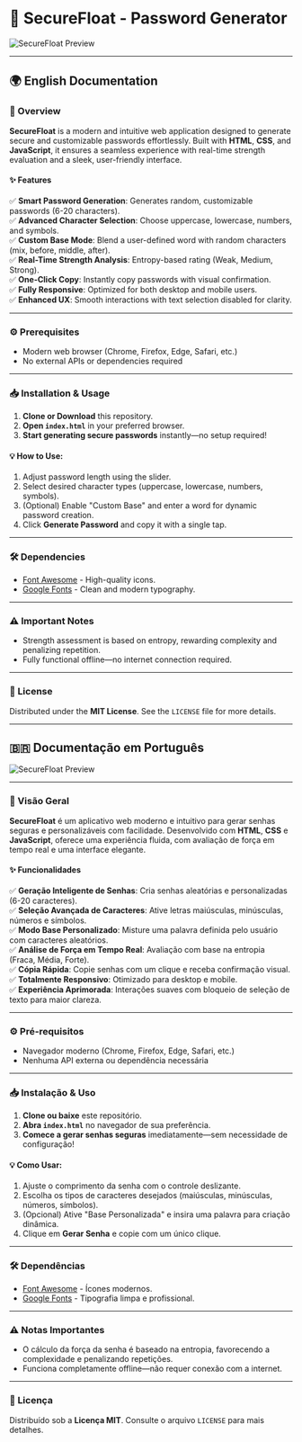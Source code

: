 # 🔐 SecureFloat - Password Generator

![SecureFloat Preview](https://i.postimg.cc/nrQcjJCL/image.png)

---

## 🌍 English Documentation

### 📖 Overview

**SecureFloat** is a modern and intuitive web application designed to generate secure and customizable passwords effortlessly. Built with **HTML**, **CSS**, and **JavaScript**, it ensures a seamless experience with real-time strength evaluation and a sleek, user-friendly interface.

#### ✨ Features
✅ **Smart Password Generation**: Generates random, customizable passwords (6-20 characters).  
✅ **Advanced Character Selection**: Choose uppercase, lowercase, numbers, and symbols.  
✅ **Custom Base Mode**: Blend a user-defined word with random characters (mix, before, middle, after).  
✅ **Real-Time Strength Analysis**: Entropy-based rating (Weak, Medium, Strong).  
✅ **One-Click Copy**: Instantly copy passwords with visual confirmation.  
✅ **Fully Responsive**: Optimized for both desktop and mobile users.  
✅ **Enhanced UX**: Smooth interactions with text selection disabled for clarity.

---

### ⚙️ Prerequisites

- Modern web browser (Chrome, Firefox, Edge, Safari, etc.)
- No external APIs or dependencies required

---

### 📥 Installation & Usage

1. **Clone or Download** this repository.  
2. **Open `index.html`** in your preferred browser.  
3. **Start generating secure passwords** instantly—no setup required!  

#### 💡 How to Use:
1. Adjust password length using the slider.
2. Select desired character types (uppercase, lowercase, numbers, symbols).
3. (Optional) Enable "Custom Base" and enter a word for dynamic password creation.
4. Click **Generate Password** and copy it with a single tap.

---

### 🛠️ Dependencies

- [Font Awesome](https://cdnjs.cloudflare.com/ajax/libs/font-awesome/6.0.0-beta3/css/all.min.css) - High-quality icons.
- [Google Fonts](https://fonts.googleapis.com/css2?family=Poppins:wght@400;600;700&display=swap) - Clean and modern typography.

---

### ⚠️ Important Notes

- Strength assessment is based on entropy, rewarding complexity and penalizing repetition.
- Fully functional offline—no internet connection required.

---

### 📝 License

Distributed under the **MIT License**. See the `LICENSE` file for more details.

---

## 🇧🇷 Documentação em Português

![SecureFloat Preview](https://i.postimg.cc/nrQcjJCL/image.png)

---

### 📖 Visão Geral

**SecureFloat** é um aplicativo web moderno e intuitivo para gerar senhas seguras e personalizáveis com facilidade. Desenvolvido com **HTML**, **CSS** e **JavaScript**, oferece uma experiência fluida, com avaliação de força em tempo real e uma interface elegante.

#### ✨ Funcionalidades
✅ **Geração Inteligente de Senhas**: Cria senhas aleatórias e personalizadas (6-20 caracteres).  
✅ **Seleção Avançada de Caracteres**: Ative letras maiúsculas, minúsculas, números e símbolos.  
✅ **Modo Base Personalizado**: Misture uma palavra definida pelo usuário com caracteres aleatórios.  
✅ **Análise de Força em Tempo Real**: Avaliação com base na entropia (Fraca, Média, Forte).  
✅ **Cópia Rápida**: Copie senhas com um clique e receba confirmação visual.  
✅ **Totalmente Responsivo**: Otimizado para desktop e mobile.  
✅ **Experiência Aprimorada**: Interações suaves com bloqueio de seleção de texto para maior clareza.

---

### ⚙️ Pré-requisitos

- Navegador moderno (Chrome, Firefox, Edge, Safari, etc.)
- Nenhuma API externa ou dependência necessária

---

### 📥 Instalação & Uso

1. **Clone ou baixe** este repositório.  
2. **Abra `index.html`** no navegador de sua preferência.  
3. **Comece a gerar senhas seguras** imediatamente—sem necessidade de configuração!  

#### 💡 Como Usar:
1. Ajuste o comprimento da senha com o controle deslizante.
2. Escolha os tipos de caracteres desejados (maiúsculas, minúsculas, números, símbolos).
3. (Opcional) Ative "Base Personalizada" e insira uma palavra para criação dinâmica.
4. Clique em **Gerar Senha** e copie com um único clique.

---

### 🛠️ Dependências

- [Font Awesome](https://cdnjs.cloudflare.com/ajax/libs/font-awesome/6.0.0-beta3/css/all.min.css) - Ícones modernos.
- [Google Fonts](https://fonts.googleapis.com/css2?family=Poppins:wght@400;600;700&display=swap) - Tipografia limpa e profissional.

---

### ⚠️ Notas Importantes

- O cálculo da força da senha é baseado na entropia, favorecendo a complexidade e penalizando repetições.
- Funciona completamente offline—não requer conexão com a internet.

---

### 📝 Licença

Distribuído sob a **Licença MIT**. Consulte o arquivo `LICENSE` para mais detalhes.